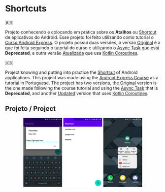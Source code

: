 # Shortcuts

:brazil:

Projeto conhecendo e colocando em prática sobre os **Atalhos** ou [Shortcut](https://developer.android.com/guide/topics/ui/shortcuts?hl=pt-br) de aplicativos do Android. Esse projeto foi feito utilizando como tutorial o [Curso Android Express](https://androiddeveloper.com.br/inscricao). O projeto possui duas versões, a versão [Original](https://github.com/Henrique-Santos-da-Silva/Simple-Shortcut-App/tree/main) é a que foi feita seguindo o tutorial do curso e utilizando o [Async Task](https://developer.android.com/reference/android/os/AsyncTask) que está **Deprecated**, e outra versão [Atualizada](https://github.com/Henrique-Santos-da-Silva/Simple-Shortcut-App/tree/with-kotlin-coroutines) que usa [Kotlin Coroutines](https://kotlinlang.org/docs/coroutines-overview.html).

:us:

Project knowing and putting into practice the [Shortcut](https://developer.android.com/guide/topics/ui/shortcuts) of Android applications. This project was made using the [Android Express Course](https://androiddeveloper.com.br/inscricao) as a tutorial in Portuguese. The project has two versions, the [Original](https://github.com/Henrique-Santos-da-Silva/Simple-Shortcut-App/tree/main) version is the one made following the course tutorial and using the [Async Task](https://developer.android.com/reference/android/os/AsyncTask) that is **Deprecated**, and another [Updated](https://github.com/Henrique-Santos-da-Silva/Simple-Shortcut-App/tree/with-kotlin-coroutines) version that uses [Kotlin Coroutines](https://kotlinlang.org/docs/coroutines-overview.html).

## Projeto / Project

<div align="center">
  <img style="width: 25%;" src=".github/Screenshot1.png">  
  <img style="width: 25%;" src=".github/Screenshot2.png">
  <img style="width: 25%;" src=".github/Screenshot3.png">
</div>

